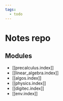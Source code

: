 ```yaml
---
tags:
  - todo
---
```


# Notes repo

## Modules

- [[precalculus.index]]
- [[linear_algebra.index]]
- [[algos.index]]
- [[physics.index]]
- [[digitec.index]]
- [[env.index]]